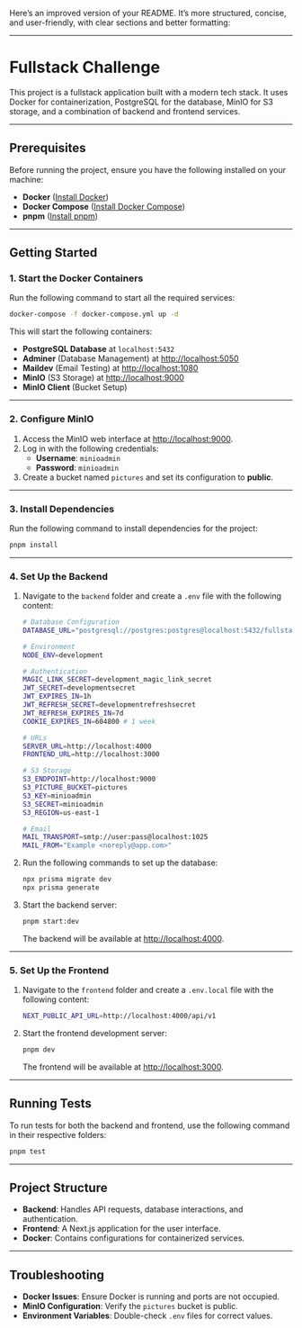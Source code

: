Here’s an improved version of your README. It’s more structured, concise, and user-friendly, with clear sections and better formatting:

---

# Fullstack Challenge

This project is a fullstack application built with a modern tech stack. It uses Docker for containerization, PostgreSQL for the database, MinIO for S3 storage, and a combination of backend and frontend services.

---

## Prerequisites

Before running the project, ensure you have the following installed on your machine:

- **Docker** ([Install Docker](https://docs.docker.com/get-docker/))
- **Docker Compose** ([Install Docker Compose](https://docs.docker.com/compose/install/))
- **pnpm** ([Install pnpm](https://pnpm.io/installation))

---

## Getting Started

### 1. Start the Docker Containers

Run the following command to start all the required services:

```bash
docker-compose -f docker-compose.yml up -d
```

This will start the following containers:

- **PostgreSQL Database** at `localhost:5432`
- **Adminer** (Database Management) at [http://localhost:5050](http://localhost:5050)
- **Maildev** (Email Testing) at [http://localhost:1080](http://localhost:1080)
- **MinIO** (S3 Storage) at [http://localhost:9000](http://localhost:9000)
- **MinIO Client** (Bucket Setup)

---

### 2. Configure MinIO

1. Access the MinIO web interface at [http://localhost:9000](http://localhost:9000).
2. Log in with the following credentials:
   - **Username**: `minioadmin`
   - **Password**: `minioadmin`
3. Create a bucket named `pictures` and set its configuration to **public**.

---

### 3. Install Dependencies

Run the following command to install dependencies for the project:

```bash
pnpm install
```

---

### 4. Set Up the Backend

1. Navigate to the `backend` folder and create a `.env` file with the following content:

   ```bash
   # Database Configuration
   DATABASE_URL="postgresql://postgres:postgres@localhost:5432/fullstack-challenge"

   # Environment
   NODE_ENV=development

   # Authentication
   MAGIC_LINK_SECRET=development_magic_link_secret
   JWT_SECRET=developmentsecret
   JWT_EXPIRES_IN=1h
   JWT_REFRESH_SECRET=developmentrefreshsecret
   JWT_REFRESH_EXPIRES_IN=7d
   COOKIE_EXPIRES_IN=604800 # 1 week

   # URLs
   SERVER_URL=http://localhost:4000
   FRONTEND_URL=http://localhost:3000

   # S3 Storage
   S3_ENDPOINT=http://localhost:9000
   S3_PICTURE_BUCKET=pictures
   S3_KEY=minioadmin
   S3_SECRET=minioadmin
   S3_REGION=us-east-1

   # Email
   MAIL_TRANSPORT=smtp://user:pass@localhost:1025
   MAIL_FROM="Example <noreply@app.com>"
   ```

2. Run the following commands to set up the database:

   ```bash
   npx prisma migrate dev
   npx prisma generate
   ```

3. Start the backend server:

   ```bash
   pnpm start:dev
   ```

   The backend will be available at [http://localhost:4000](http://localhost:4000).

---

### 5. Set Up the Frontend

1. Navigate to the `frontend` folder and create a `.env.local` file with the following content:

   ```bash
   NEXT_PUBLIC_API_URL=http://localhost:4000/api/v1
   ```

2. Start the frontend development server:

   ```bash
   pnpm dev
   ```

   The frontend will be available at [http://localhost:3000](http://localhost:3000).

---

## Running Tests

To run tests for both the backend and frontend, use the following command in their respective folders:

```bash
pnpm test
```

---

## Project Structure

- **Backend**: Handles API requests, database interactions, and authentication.
- **Frontend**: A Next.js application for the user interface.
- **Docker**: Contains configurations for containerized services.

---

## Troubleshooting

- **Docker Issues**: Ensure Docker is running and ports are not occupied.
- **MinIO Configuration**: Verify the `pictures` bucket is public.
- **Environment Variables**: Double-check `.env` files for correct values.
